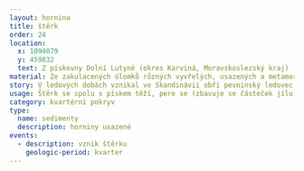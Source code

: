 ```yaml
---
layout: hornina
title: štěrk
order: 24
location:
  x: 1094079
  y: 459832
  text: Z pískovny Dolní Lutyně (okres Karviná, Moravskoslezský kraj)
material: Ze zakulacených úlomků různých vyvřelých, usazených a metamorfovaných hornin.
story: V ledových dobách vznikal ve Skandinávii obří pevninský ledovec, který se rozrůstal směrem k jihu. V době nejrozsáhlejšího zalednění Evropy dosahovalo čelo ledovce až na severní okraj  území České republiky. Ledovec s povrchu Země seškrabával úlomky hornin a jako obří buldozer je hrnul před sebou. Před čelem ledovce se z nahrnutých úlomků vytvořil val, kterému se říká moréna. V letním období část ledu roztála. Dravá řeka,  vytékající z ledovce, morénu rozrušovala a odnášela úlomky hornin. Kutálely se v proudu, narážely do sebe až se ohladily do kulata. Mezi valouny najdeme místní pískovce, ale také pazourky, které ledovci přihrnul z Pobaltí nebo zvláštní typ červené žuly s oválnými živci, který s ledovcem přicestoval až ze Skandinávie. 
usage: Štěrk se spolu s pískem těží, pere se (zbavuje se částeček jílu), zrna štěrku a písku se třídí podle velikosti. Používají se jako plnivo do betonových a asfaltových směsí a pro další účely ve stavebnictví.
category: kvartérní pokryv
type:
  name: sedimenty
  description: horniny usazené
events:
  - description: vznik štěrku
    geologic-period: kvarter
---
```


